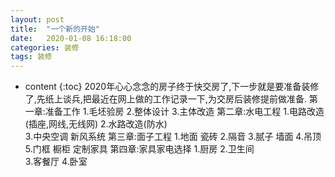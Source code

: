 ```yaml
---
layout: post
title:  "一个新的开始"
date:   2020-01-08 16:18:00
categories: 装修
tags: 装修
---
```


* content
{:toc}
2020年心心念念的房子终于快交房了,下一步就是要准备装修了,先纸上谈兵,把最近在网上做的工作记录一下,为交房后装修提前做准备.
第一章:准备工作
	1.毛坯验房
	2.整体设计
	3.主体改造 
第二章:水电工程
	1.电路改造(插座,网线,无线网)
	2.水路改造(防水)  
	3.中央空调 新风系统
第三章:面子工程
	1.地面 瓷砖
	2.隔音
	3.腻子 墙面 
	4.吊顶
	5.门框 橱柜 定制家具
第四章:家具家电选择
	1.厨房
	2.卫生间											
 	3.客餐厅
 	4.卧室